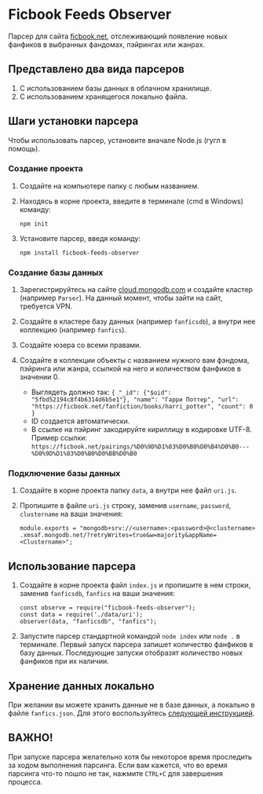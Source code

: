 # Ficbook Feeds Observer

Парсер для сайта [ficbook.net](https://ficbook.net), отслеживающий появление новых фанфиков в выбранных фандомах,
пэйрингах или жанрах.

## Представлено два вида парсеров

1. С использованием базы данных в облачном хранилище.
2. С использованием хранящегося локально файла.

## Шаги установки парсера

Чтобы использовать парсер, установите вначале Node.js (гугл в помощь).

### Создание проекта

1. Создайте на компьютере папку с любым названием.
2. Находясь в корне проекта, введите в терминале (cmd в Windows) команду:

    ```
    npm init
    ```

3. Установите парсер, введя команду:

    ```
    npm install ficbook-feeds-observer
    ```

### Создание базы данных

1. Зарегистрируйтесь на сайте [cloud.mongodb.com](https://cloud.mongodb.com/) и создайте кластер (например `Parser`). На данный
   момент, чтобы зайти на сайт, требуется VPN.
2. Создайте в кластере базу данных (например `fanficsdb`), а внутри нее коллекцию (например `fanfics`).
3. Создайте юзера со всеми правами.
4. Создайте в коллекции объекты с названием нужного вам фэндома, пэйринга или жанра, ссылкой на него и количеством
   фанфиков в значении 0.

   - Выглядеть должно так:
     `{ "_id": {"$oid": "5fbd52194c8f4b6314d6b5e1"}, "name": "Гарри Поттер", "url": "https://ficbook.net/fanfiction/books/harri_potter", "count": 0 }`
   - ID создается автоматически.
   - В ссылке на пэйринг закодируйте кириллицу в кодировке UTF-8. Пример ссылки:
     `https://ficbook.net/pairings/%D0%9D%D1%83%D0%B0%D0%B4%D0%B0---%D0%9D%D1%83%D0%B0%D0%BB%D0%B0`

### Подключение базы данных

1. Создайте в корне проекта папку `data`, а внутри нее файл `uri.js`.
2. Пропишите в файле `uri.js` строку, заменив `username`, `password`, `clustername` на ваши значения:

    ```
    module.exports = "mongodb+srv://<username>:<password>@<clustername>
    .xmsaf.mongodb.net/?retryWrites=true&w=majority&appName=<Clustername>";
    ```

## Использование парсера

1. Создайте в корне проекта файл `index.js` и пропишите в нем строки, заменив `fanficsdb`, `fanfics` на ваши значения:

    ```
    const observe = require("ficbook-feeds-observer");
    const data = require('./data/uri');
    observer(data, "fanficsdb", "fanfics");
    ```

2. Запустите парсер стандартной командой `node index` или `node .` в терминале. Первый запуск парсера запишет количество фанфиков в базу данных.
   Последующие запуски отобразят количество новых фанфиков при их наличии.

## Хранение данных локально

При желании вы можете хранить данные не в базе данных, а локально в файле `fanfics.json`. Для этого
воспользуйтесь [следующей инструкцией](local/README.md).

## ВАЖНО!

При запуске парсера желательно хотя бы некоторое время проследить за ходом выполнения парсинга. Если вам кажется, что во
время парсинга что-то пошло не так, нажмите `CTRL+C` для завершения процесса.

